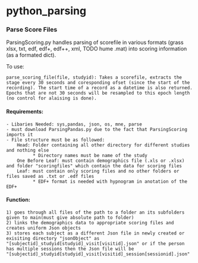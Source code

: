 # python_parsing

### Parse Score Files
ParsingScoring.py handles parsing of scorefile in various formats (grass xlsx, txt, edf, edf+, edf++, xml, TODO hume .mat) into scoring information (as a formated dict). 

To use:
```
parse_scoring_file(file, studyid): Takes a scorefile, extracts the stage every 30 seconds and coresponding ofset (since the start of the recording). The start time of a record as a datetime is also returned. Epochs that are not 30 seconds will be resampled to this epoch length (no control for alaising is done).

```

#### Requirements:
    - Libaries Needed: sys,pandas, json, os, mne, parse
    - must download ParsingPandas.py due to the fact that ParsingScoring imports it
    - File structure must be as followed:
        Head: Folder containing all other directory for different studies and nothing else
              * Directory names must be name of the study
        One Before Leaf: must contain demographics file (.xls or .xlsx) and folder "scoringfiles" which contain the data for scoring files
        Leaf: must contain only scoring files and no other folders or files saved as .txt or .edf files
              * EDF+ format is needed with hypnogram in anotation of the EDF+
  #### Function:
    1) goes through all files of the path to a folder an its subfolders given to main(must give absolute path to folder)
    2) links the demographics data to appropriate scoring files and creates uniform Json objects
    3) stores each subject as a different Json file in newly created or exisiting directory "jsonObject" as 
    "[subjectid]_studyid[studyid]_visit[visitid].json" or if the person has multiple sessions then the Json file will be
    "[subjectid]_studyid[studyid]_visit[visitid]_session[sessionid].json"
    
   
    
              
